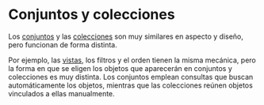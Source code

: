 # Conjuntos y colecciones

Los [conjuntos](sets.md "mention") y las [colecciones](collections.md "mention") son muy similares en aspecto y diseño, pero funcionan de forma distinta.

Por ejemplo, las [vistas](views.md "mention"), los filtros y el orden tienen la misma mecánica, pero la forma en que se eligen los objetos que aparecerán en conjuntos y colecciones es muy distinta. Los conjuntos emplean consultas que buscan automáticamente los objetos, mientras que las colecciones reúnen objetos vinculados a ellas manualmente.
